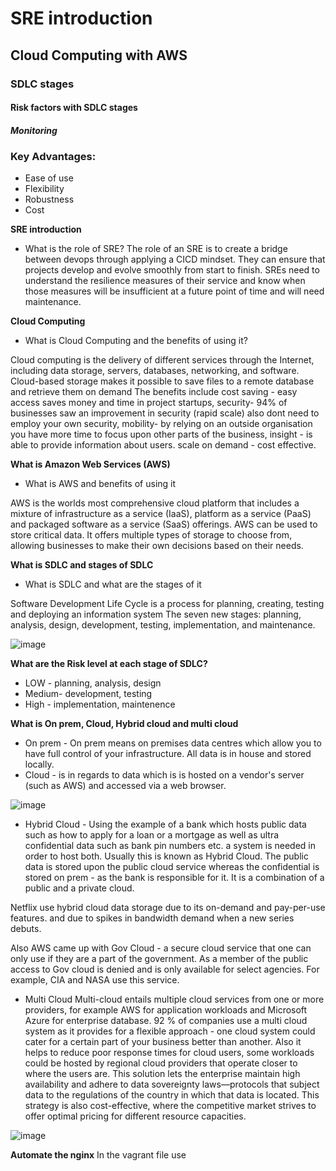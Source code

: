 # SRE introduction 
## Cloud Computing with AWS
### SDLC stages
#### Risk factors with SDLC stages
##### Monitoring

### Key Advantages:
- Ease of use
- Flexibility
- Robustness
- Cost

**SRE introduction**
- What is the role of SRE?
The role of an SRE is to create a bridge between devops through applying a CICD mindset. 
They can ensure that projects develop and evolve smoothly from start to finish.
SREs need to understand the resilience measures of their service and know when those measures will be insufficient at a future point of time and will need maintenance. 


**Cloud Computing**
- What is Cloud Computing and the benefits of using it?

Cloud computing is the delivery of different services through the Internet, including data storage, servers, databases, networking, and software. 
Cloud-based storage makes it possible to save files to a remote database and retrieve them on demand
The benefits include cost saving - easy access saves money and time in project startups, security- 94% of businesses saw an improvement in security (rapid scale) also dont need to employ your own security, mobility- by relying on an outside organisation you have more time to focus upon other parts of the business, insight - is able to provide information about users. scale on demand - cost effective. 


**What is Amazon Web Services (AWS)**
- What is AWS and benefits of using it

AWS is the worlds most comprehensive cloud platform that includes a mixture of infrastructure as a service (IaaS), platform as a service (PaaS) and packaged software as a service (SaaS) offerings.
AWS can be used to store critical data. It offers multiple types of storage to choose from, allowing businesses to make their own decisions based on their needs.

**What is SDLC and stages of SDLC**
- What is SDLC and what are the stages of it

Software Development Life Cycle is a process for planning, creating, testing and deploying an information system
The seven new stages: planning, analysis, design, development, testing, implementation, and maintenance.

![image](https://user-images.githubusercontent.com/88186084/130949727-d4387c63-bb70-42dd-816f-ba1a667e8e90.png)


**What are the Risk level at each stage of SDLC?**

- LOW - planning, analysis, design
- Medium- development, testing
- High - implementation, maintenence

**What is On prem, Cloud, Hybrid cloud and multi cloud**

- On prem - On prem means on premises data centres which allow you to have full control of your infrastructure. All data is in house and stored locally.
- Cloud - is in regards to data which is is hosted on a vendor's server (such as AWS) and accessed via a web browser. 

![image](https://user-images.githubusercontent.com/88186084/130950489-8fafea75-c7a8-47aa-9d27-0d1958d0d05a.png)

- Hybrid Cloud - Using the example of a bank which hosts public data such as how to apply for a loan or a mortgage as well as ultra confidential data such as bank pin numbers etc. a system is needed in order to host both. Usually this is known as Hybrid Cloud. The public data is stored upon the public cloud service whereas the confidential is stored on prem - as the bank is responsible for it. It is a combination of a public and a private cloud.

Netflix use hybrid cloud data storage due to its on-demand and pay-per-use features. and due to spikes in bandwidth demand when a new series debuts.

Also AWS came up with Gov Cloud - a secure cloud service that one can only use if they are a part of the government. As a member of the public access to Gov cloud is denied and is only available for select agencies. For example, CIA and NASA use this service.


- Multi Cloud
Multi-cloud entails multiple cloud services from one or more providers, for example AWS for application workloads and Microsoft Azure for enterprise database. 92 % of companies use a multi cloud system as it provides for a flexible approach - one cloud system could cater for a certain part of your business better than another. Also it helps to reduce poor response times for cloud users, some workloads could be hosted by regional cloud providers that operate closer to where the users are. This solution lets the enterprise maintain high availability and adhere to data sovereignty laws—protocols that subject data to the regulations of the country in which that data is located. This strategy is also cost-effective, where the competitive market strives to offer optimal pricing for different resource capacities. 


![image](https://user-images.githubusercontent.com/88186084/130951730-f24fbf95-0b73-4588-976f-70a498c1e56b.png)

**Automate the nginx**
In the vagrant file use 

